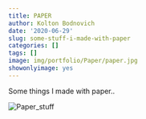 ```yaml
---
title: PAPER
author: Kolton Bodnovich
date: '2020-06-29'
slug: some-stuff-i-made-with-paper
categories: []
tags: []
image: img/portfolio/Paper/paper.jpg
showonlyimage: yes
---
```


Some things I made with paper..

<!--more--> 

![Paper_stuff](/portfolio/2020-06-29-some-stuff-i-made-with-paper_files/paper.jpg)